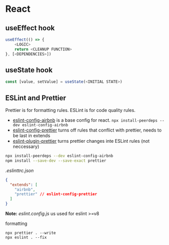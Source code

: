 # React

## useEffect hook

```js
useEffect(() => {
    <LOGIC>
    return <CLEANUP FUNCTION>
}, [<DEPENDENCIES>])
```

## useState hook

```js
const [value, setValue] = useState(<INITIAL STATE>)
```

## ESLint and Prettier

Prettier is for formatting rules. ESLint is for code quality rules.

- [eslint-config-airbnb](https://github.com/airbnb/javascript/tree/master/packages/eslint-config-airbnb) is a base config for react. `npx install-peerdeps --dev eslint-config-airbnb`
- [eslint-config-prettier](https://github.com/prettier/eslint-config-prettier) turns off rules that conflict with prettier, needs to be last in extends
- [eslint-plugin-prettier](https://github.com/prettier/eslint-plugin-prettier) turns prettier changes inte ESLint rules (not neccessary)

```sh
npx install-peerdeps --dev eslint-config-airbnb
npm install --save-dev --save-exact prettier
```

*.eslinttrc.json*
```json
{
  "extends": [
    "airbnb",
    "prettier" // eslint-config-prettier
  ]
}
```

**Note:** *eslint.config.js* us used for eslint >=v8

formatting
```
npx prettier . --write
npx eslint . --fix
```
